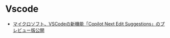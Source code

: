 # Vscode

- [マイクロソフト、VSCodeの新機能「Copilot Next Edit Suggestions」のプレビュー版公開](https://codezine.jp/article/detail/21039)
